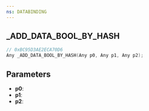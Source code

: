 ```yaml
---
ns: DATABINDING
---
```

## _ADD_DATA_BOOL_BY_HASH

```c
// 0xBC95D3AE2ECA70D6
Any _ADD_DATA_BOOL_BY_HASH(Any p0, Any p1, Any p2);
```

## Parameters
* **p0**:
* **p1**:
* **p2**:
